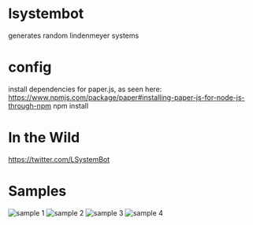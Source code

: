lsystembot
=========

generates random lindenmeyer systems

config
=====

install dependencies for paper.js, as seen here: https://www.npmjs.com/package/paper#installing-paper-js-for-node-js-through-npm
npm install

In the Wild
====

https://twitter.com/LSystemBot


Samples
====
![sample 1](https://pbs.twimg.com/media/CF2jRjPUMAEFJYD.png)
![sample 2](https://pbs.twimg.com/media/B_nbDIXWAAAKaOl.png)
![sample 3](https://pbs.twimg.com/media/CGR3ltJUIAAj9wO.png)
![sample 4](https://pbs.twimg.com/media/CF3Mf85UgAEzzwt.png)
